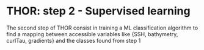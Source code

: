 # THOR: step 2 - Supervised learning

The second step of THOR consist in training a ML classification algorithm to find a mapping between accessible variables like {SSH, bathymetry, curlTau, gradients} and the classes found from step 1 
